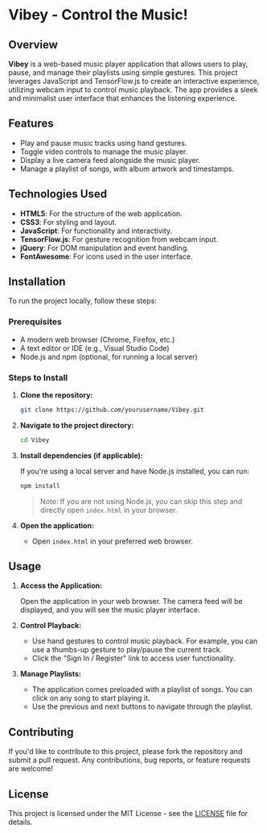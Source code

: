 # Vibey - Control the Music!

## Overview

**Vibey** is a web-based music player application that allows users to play, pause, and manage their playlists using simple gestures. This project leverages JavaScript and TensorFlow.js to create an interactive experience, utilizing webcam input to control music playback. The app provides a sleek and minimalist user interface that enhances the listening experience.

## Features

- Play and pause music tracks using hand gestures.
- Toggle video controls to manage the music player.
- Display a live camera feed alongside the music player.
- Manage a playlist of songs, with album artwork and timestamps.

## Technologies Used

- **HTML5**: For the structure of the web application.
- **CSS3**: For styling and layout.
- **JavaScript**: For functionality and interactivity.
- **TensorFlow.js**: For gesture recognition from webcam input.
- **jQuery**: For DOM manipulation and event handling.
- **FontAwesome**: For icons used in the user interface.

## Installation

To run the project locally, follow these steps:

### Prerequisites

- A modern web browser (Chrome, Firefox, etc.)
- A text editor or IDE (e.g., Visual Studio Code)
- Node.js and npm (optional, for running a local server)

### Steps to Install

1. **Clone the repository:**

   ```bash
   git clone https://github.com/yourusername/Vibey.git
   ```

2. **Navigate to the project directory:**

   ```bash
   cd Vibey
   ```

3. **Install dependencies (if applicable):**

   If you're using a local server and have Node.js installed, you can run:

   ```bash
   npm install
   ```

   > Note: If you are not using Node.js, you can skip this step and directly open `index.html` in your browser.

4. **Open the application:**

   - Open `index.html` in your preferred web browser.

## Usage

1. **Access the Application:**

   Open the application in your web browser. The camera feed will be displayed, and you will see the music player interface.

2. **Control Playback:**

   - Use hand gestures to control music playback. For example, you can use a thumbs-up gesture to play/pause the current track.
   - Click the "Sign In / Register" link to access user functionality.

3. **Manage Playlists:**

   - The application comes preloaded with a playlist of songs. You can click on any song to start playing it.
   - Use the previous and next buttons to navigate through the playlist.

## Contributing

If you'd like to contribute to this project, please fork the repository and submit a pull request. Any contributions, bug reports, or feature requests are welcome!

## License

This project is licensed under the MIT License - see the [LICENSE](LICENSE) file for details.
